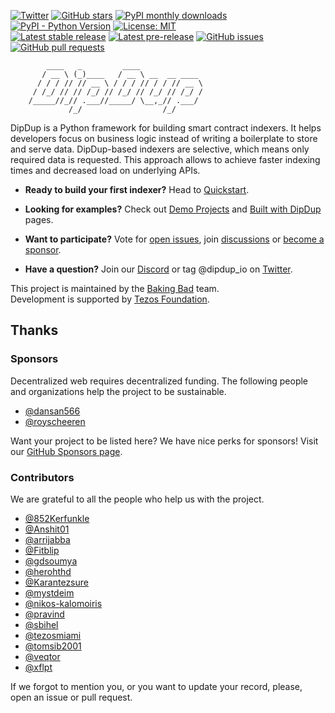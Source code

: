[![Twitter](https://badgen.net/badge/icon/dipdup_io?icon=twitter&label=)](https://twitter.com/dipdup_io)
[![GitHub stars](https://img.shields.io/github/stars/dipdup-io/dipdup?color=2c2c2c)](https://github.com/dipdup-io/dipdup)
[![PyPI monthly downloads](https://img.shields.io/pypi/dm/dipdup?color=2c2c2c)](https://pypi.org/project/dipdup/)
[![PyPI - Python Version](https://img.shields.io/pypi/pyversions/dipdup?color=2c2c2c)](https://www.python.org)
[![License: MIT](https://img.shields.io/github/license/dipdup-io/dipdup?color=2c2c2c)](https://github.com/dipdup-io/dipdup/blob/master/LICENSE)
<br>
[![Latest stable release](https://img.shields.io/github/v/release/dipdup-io/dipdup?label=stable%20release&color=2c2c2c)](https://github.com/dipdup-io/dipdup/releases)
[![Latest pre-release](https://img.shields.io/github/v/release/dipdup-io/dipdup?include_prereleases&label=latest%20release&color=2c2c2c)](https://github.com/dipdup-io/dipdup/releases)
[![GitHub issues](https://img.shields.io/github/issues/dipdup-io/dipdup?color=2c2c2c)](https://github.com/dipdup-io/dipdup/issues)
[![GitHub pull requests](https://img.shields.io/github/issues-pr/dipdup-io/dipdup?color=2c2c2c)](https://github.com/dipdup-io/dipdup/pulls)

```text
        ____   _         ____              
       / __ \ (_)____   / __ \ __  __ ____ 
      / / / // // __ \ / / / // / / // __ \
     / /_/ // // /_/ // /_/ // /_/ // /_/ /
    /_____//_// .___//_____/ \__,_// .___/ 
             /_/                  /_/      
```

DipDup is a Python framework for building smart contract indexers. It helps developers focus on business logic instead of writing a boilerplate to store and serve data. DipDup-based indexers are selective, which means only required data is requested. This approach allows to achieve faster indexing times and decreased load on underlying APIs.

* **Ready to build your first indexer?** Head to [Quickstart](https://docs.dipdup.io/quickstart).

* **Looking for examples?** Check out [Demo Projects](https://docs.dipdup.io/examples/demo-projects) and [Built with DipDup](https://docs.dipdup.io/examples/built-with-dipdup) pages.

* **Want to participate?** Vote for [open issues](https://github.com/dipdup-io/dipdup/issues?q=is%3Aissue+is%3Aopen+sort%3Aupdated-desc), join [discussions](https://github.com/dipdup-io/dipdup/discussions) or [become a sponsor](https://github.com/sponsors/dipdup-io).

* **Have a question?** Join our [Discord](https://discord.gg/sfqjBpmU) or tag @dipdup_io on [Twitter](https://twitter.com/dipdup_io).

This project is maintained by the [Baking Bad](https://bakingbad.dev/) team.
<br>
Development is supported by [Tezos Foundation](https://tezos.foundation/).

## Thanks

### Sponsors

Decentralized web requires decentralized funding. The following people and organizations help the project to be sustainable.

- [@dansan566](https://github.com/dansan566)
- [@royscheeren](https://github.com/royscheeren)

Want your project to be listed here? We have nice perks for sponsors! Visit our [GitHub Sponsors page](https://github.com/sponsors/dipdup-io).

### Contributors

We are grateful to all the people who help us with the project.

- [@852Kerfunkle](https://github.com/852Kerfunkle)
- [@Anshit01](https://github.com/Anshit01)
- [@arrijabba](https://github.com/arrijabba)
- [@Fitblip](https://github.com/Fitblip)
- [@gdsoumya](https://github.com/gdsoumya)
- [@herohthd](https://github.com/herohthd)
- [@Karantezsure](https://github.com/Karantezsure)
- [@mystdeim](https://github.com/mystdeim)
- [@nikos-kalomoiris](https://github.com/nikos-kalomoiris)
- [@pravind](https://github.com/pravind)
- [@sbihel](https://github.com/sbihel)
- [@tezosmiami](https://github.com/tezosmiami)
- [@tomsib2001](https://github.com/tomsib2001)
- [@veqtor](https://github.com/veqtor)
- [@xflpt](https://github.com/xflpt)

If we forgot to mention you, or you want to update your record, please, open an issue or pull request.
